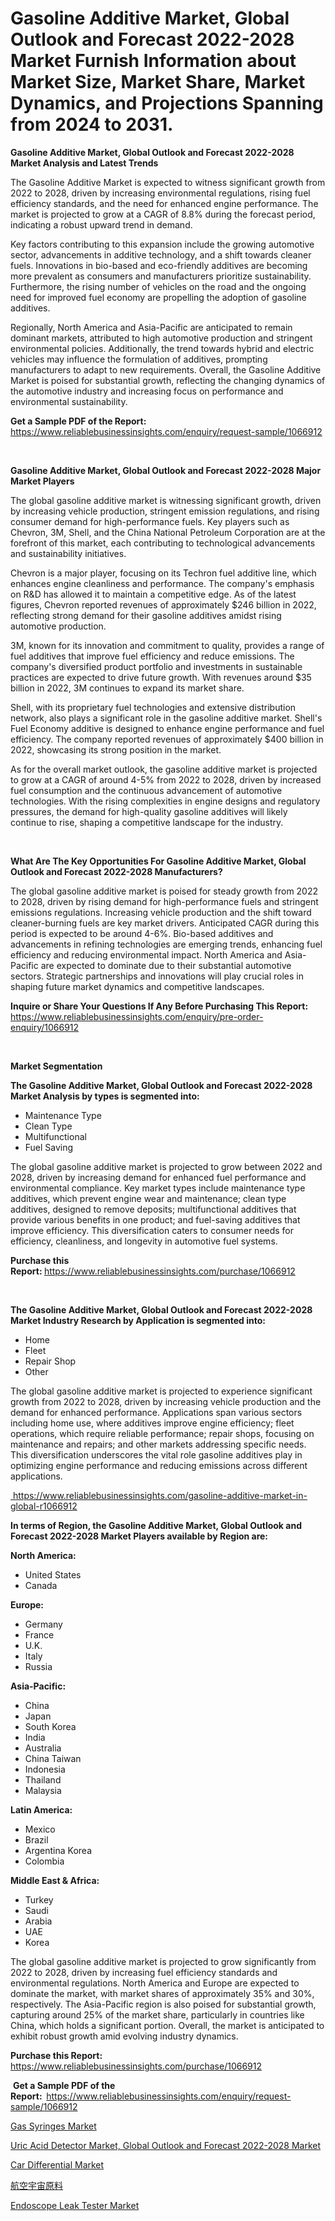 <p><h1>Gasoline Additive Market, Global Outlook and Forecast 2022-2028 Market Furnish Information about Market Size, Market Share, Market Dynamics, and Projections Spanning from 2024 to 2031.</h1></p><p><strong>Gasoline Additive Market, Global Outlook and Forecast 2022-2028 Market Analysis and Latest Trends</strong></p>
<p><p>The Gasoline Additive Market is expected to witness significant growth from 2022 to 2028, driven by increasing environmental regulations, rising fuel efficiency standards, and the need for enhanced engine performance. The market is projected to grow at a CAGR of 8.8% during the forecast period, indicating a robust upward trend in demand. </p><p>Key factors contributing to this expansion include the growing automotive sector, advancements in additive technology, and a shift towards cleaner fuels. Innovations in bio-based and eco-friendly additives are becoming more prevalent as consumers and manufacturers prioritize sustainability. Furthermore, the rising number of vehicles on the road and the ongoing need for improved fuel economy are propelling the adoption of gasoline additives.</p><p>Regionally, North America and Asia-Pacific are anticipated to remain dominant markets, attributed to high automotive production and stringent environmental policies. Additionally, the trend towards hybrid and electric vehicles may influence the formulation of additives, prompting manufacturers to adapt to new requirements. Overall, the Gasoline Additive Market is poised for substantial growth, reflecting the changing dynamics of the automotive industry and increasing focus on performance and environmental sustainability.</p></p>
<p><strong>Get a Sample PDF of the Report:&nbsp;</strong> <a href="https://www.reliablebusinessinsights.com/enquiry/request-sample/1066912">https://www.reliablebusinessinsights.com/enquiry/request-sample/1066912</a></p>
<p>&nbsp;</p>
<p><strong>Gasoline Additive Market, Global Outlook and Forecast 2022-2028 Major Market Players</strong></p>
<p><p>The global gasoline additive market is witnessing significant growth, driven by increasing vehicle production, stringent emission regulations, and rising consumer demand for high-performance fuels. Key players such as Chevron, 3M, Shell, and the China National Petroleum Corporation are at the forefront of this market, each contributing to technological advancements and sustainability initiatives.</p><p>Chevron is a major player, focusing on its Techron fuel additive line, which enhances engine cleanliness and performance. The company's emphasis on R&D has allowed it to maintain a competitive edge. As of the latest figures, Chevron reported revenues of approximately $246 billion in 2022, reflecting strong demand for their gasoline additives amidst rising automotive production.</p><p>3M, known for its innovation and commitment to quality, provides a range of fuel additives that improve fuel efficiency and reduce emissions. The company's diversified product portfolio and investments in sustainable practices are expected to drive future growth. With revenues around $35 billion in 2022, 3M continues to expand its market share.</p><p>Shell, with its proprietary fuel technologies and extensive distribution network, also plays a significant role in the gasoline additive market. Shell's Fuel Economy additive is designed to enhance engine performance and fuel efficiency. The company reported revenues of approximately $400 billion in 2022, showcasing its strong position in the market.</p><p>As for the overall market outlook, the gasoline additive market is projected to grow at a CAGR of around 4-5% from 2022 to 2028, driven by increased fuel consumption and the continuous advancement of automotive technologies. With the rising complexities in engine designs and regulatory pressures, the demand for high-quality gasoline additives will likely continue to rise, shaping a competitive landscape for the industry.</p></p>
<p>&nbsp;</p>
<p><strong>What Are The Key Opportunities For Gasoline Additive Market, Global Outlook and Forecast 2022-2028 Manufacturers?</strong></p>
<p><p>The global gasoline additive market is poised for steady growth from 2022 to 2028, driven by rising demand for high-performance fuels and stringent emissions regulations. Increasing vehicle production and the shift toward cleaner-burning fuels are key market drivers. Anticipated CAGR during this period is expected to be around 4-6%. Bio-based additives and advancements in refining technologies are emerging trends, enhancing fuel efficiency and reducing environmental impact. North America and Asia-Pacific are expected to dominate due to their substantial automotive sectors. Strategic partnerships and innovations will play crucial roles in shaping future market dynamics and competitive landscapes.</p></p>
<p><strong>Inquire or Share Your Questions If Any Before Purchasing This Report:</strong> <a href="https://www.reliablebusinessinsights.com/enquiry/pre-order-enquiry/1066912">https://www.reliablebusinessinsights.com/enquiry/pre-order-enquiry/1066912</a></p>
<p>&nbsp;</p>
<p><strong>Market Segmentation</strong></p>
<p><strong>The Gasoline Additive Market, Global Outlook and Forecast 2022-2028 Market Analysis by types is segmented into:</strong></p>
<p><ul><li>Maintenance Type</li><li>Clean Type</li><li>Multifunctional</li><li>Fuel Saving</li></ul></p>
<p><p>The global gasoline additive market is projected to grow between 2022 and 2028, driven by increasing demand for enhanced fuel performance and environmental compliance. Key market types include maintenance type additives, which prevent engine wear and maintenance; clean type additives, designed to remove deposits; multifunctional additives that provide various benefits in one product; and fuel-saving additives that improve efficiency. This diversification caters to consumer needs for efficiency, cleanliness, and longevity in automotive fuel systems.</p></p>
<p><strong>Purchase this Report:&nbsp;</strong><a href="https://www.reliablebusinessinsights.com/purchase/1066912">https://www.reliablebusinessinsights.com/purchase/1066912</a></p>
<p>&nbsp;</p>
<p><strong>The Gasoline Additive Market, Global Outlook and Forecast 2022-2028 Market Industry Research by Application is segmented into:</strong></p>
<p><ul><li>Home</li><li>Fleet</li><li>Repair Shop</li><li>Other</li></ul></p>
<p><p>The global gasoline additive market is projected to experience significant growth from 2022 to 2028, driven by increasing vehicle production and the demand for enhanced performance. Applications span various sectors including home use, where additives improve engine efficiency; fleet operations, which require reliable performance; repair shops, focusing on maintenance and repairs; and other markets addressing specific needs. This diversification underscores the vital role gasoline additives play in optimizing engine performance and reducing emissions across different applications.</p></p>
<p><a href="https://www.reliablebusinessinsights.com/gasoline-additive-market-in-global-r1066912">&nbsp;https://www.reliablebusinessinsights.com/gasoline-additive-market-in-global-r1066912</a></p>
<p><strong>In terms of Region, the Gasoline Additive Market, Global Outlook and Forecast 2022-2028 Market Players available by Region are:</strong></p>
<p>
    <p> <strong> North America: </strong>
        <ul>
            <li>United States</li>
            <li>Canada</li>
        </ul>
        </p> 
    <p> <strong> Europe: </strong>
        <ul>
            <li>Germany</li>
            <li>France</li>
            <li>U.K.</li>
            <li>Italy</li>
            <li>Russia</li>
        </ul>
        </p> 
    <p> <strong> Asia-Pacific: </strong>
        <ul>
            <li>China</li>
            <li>Japan</li>
            <li>South Korea</li>
            <li>India</li>
            <li>Australia</li>
            <li>China Taiwan</li>
            <li>Indonesia</li>
            <li>Thailand</li>
            <li>Malaysia</li>
        </ul>
        </p> 
    <p> <strong> Latin America: </strong>
        <ul>
            <li>Mexico</li>
            <li>Brazil</li>
            <li>Argentina Korea</li>
            <li>Colombia</li>
        </ul>
        </p> 
    <p> <strong> Middle East & Africa: </strong>
        <ul>
            <li>Turkey</li>
            <li>Saudi</li>
            <li>Arabia</li>
            <li>UAE</li>
            <li>Korea</li>
        </ul>
    </p>
    </p>
<p><p>The global gasoline additive market is projected to grow significantly from 2022 to 2028, driven by increasing fuel efficiency standards and environmental regulations. North America and Europe are expected to dominate the market, with market shares of approximately 35% and 30%, respectively. The Asia-Pacific region is also poised for substantial growth, capturing around 25% of the market share, particularly in countries like China, which holds a significant portion. Overall, the market is anticipated to exhibit robust growth amid evolving industry dynamics.</p></p>
<p><strong>Purchase this Report: </strong><a href="https://www.reliablebusinessinsights.com/purchase/1066912">https://www.reliablebusinessinsights.com/purchase/1066912</a></p>
<p>&nbsp;<strong>Get a Sample PDF of the Report:&nbsp;&nbsp;</strong><a href="https://www.reliablebusinessinsights.com/enquiry/request-sample/1066912">https://www.reliablebusinessinsights.com/enquiry/request-sample/1066912</a></p>
<p><strong></strong></p>
<p><p><a href="https://www.linkedin.com/pulse/navigating-global-gas-syringes-market-from-trends-strategy-1kyje?trackingId=87ZZFTofQ0miFmbNlofjLA%3D%3D">Gas Syringes Market</a></p><p><a href="https://github.com/seamusocallaghan/Market-Research-Report-List-1/blob/main/uric-acid-detector-market-global-outlook-and-forecast-2022-2028-market.md">Uric Acid Detector Market, Global Outlook and Forecast 2022-2028 Market</a></p><p><a href="https://medium.com/@siregarjefri23_12225/insights-into-the-car-differential-industry-market-financial-status-market-size-and-revenue-a07e1c19cc20">Car Differential Market</a></p><p><a href="https://medium.com/@lillianamurazik2023/%E3%82%B0%E3%83%AD%E3%83%BC%E3%83%90%E3%83%AB%E8%88%AA%E7%A9%BA%E5%AE%87%E5%AE%99%E5%8E%9F%E6%9D%90%E6%96%99%E5%B8%82%E5%A0%B4%E3%81%AE%E3%83%88%E3%83%AC%E3%83%B3%E3%83%89%E3%81%A8%E6%88%90%E9%95%B7%E6%A9%9F%E4%BC%9A%E3%82%92%E5%9C%B0%E5%9F%9F-%E3%82%BF%E3%82%A4%E3%83%97-%E3%82%A2%E3%83%AB%E3%83%9F%E3%83%8B%E3%82%A6%E3%83%A0%E5%90%88%E9%87%91-%E9%89%84%E9%8B%BC%E5%90%88%E9%87%91-%E3%83%81%E3%82%BF%E3%83%B3%E5%90%88%E9%87%91-%E3%82%B9%E3%83%BC%E3%83%91%E3%83%BC%E5%90%88%E9%87%91-%E8%A4%87%E5%90%88%E6%9D%90%E6%96%99-%E3%81%8A%E3%82%88%E3%81%B3%E7%94%A8%E9%80%94-%E5%95%86%E6%A5%AD%E8%88%AA%E7%A9%BA%E6%A9%9F-%E3%83%93%E3%82%B8%E3%83%8D%E3%82%B9-%E4%B8%80%E8%88%AC%E8%88%AA%E7%A9%BA-%E3%83%98%E3%83%AA%E3%82%B3%E3%83%97%E3%82%BF%E3%83%BC-%E3%81%9D%E3%81%AE%E4%BB%96-%E3%81%AB%E3%82%88-1e5b9b87a1b6">航空宇宙原料</a></p><p><a href="https://www.linkedin.com/pulse/market-forecasting-change-global-endoscope-leak-tester-dynamics-cv5ne?trackingId=oZ%2BTEBLbRz6MKLpkm8UZ5w%3D%3D">Endoscope Leak Tester Market</a></p></p>
